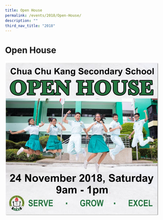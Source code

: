 ```yaml
---
title: Open House
permalink: /events/2018/Open-House/
description: ""
third_nav_title: "2018"
---
```

# **Open House**

![](/images/OpenHouse2018.jpg)
